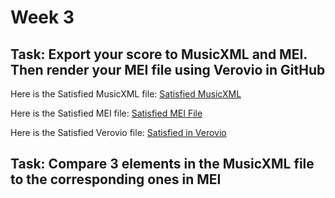 # Week 3 

## Task: Export your score to MusicXML and MEI. Then render your MEI file using Verovio in GitHub

Here is the Satisfied MusicXML file: [Satisfied MusicXML](SXML.txt)

Here is the Satisfied MEI file: [Satisfied MEI File](SatisfiedTestXML.mei)

Here is the Satisfied Verovio file: [Satisfied in Verovio](verovio.html)

## Task: Compare 3 elements in the MusicXML file to the corresponding ones in MEI
